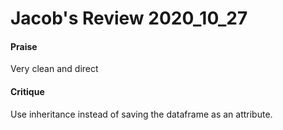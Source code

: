 # Jacob's Review 2020\_10\_27

#### Praise

Very clean and direct

#### Critique

Use inheritance instead of saving the dataframe as an attribute.
